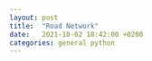 ```yaml
---
layout: post
title:  "Road Network"
date:   2021-10-02 18:42:00 +0200
categories: general python
---
```


